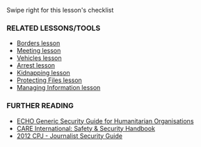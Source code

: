 [Title]: # (What now?)
[Order]: # (7)

Swipe right for this lesson's checklist

### RELATED LESSONS/TOOLS

*   [Borders lesson](umbrella://lesson/borders)
*   [Meeting lesson](umbrella://lesson/meetings)
*   [Vehicles lesson](umbrella://lesson/vehicles)
*   [Arrest lesson](umbrella://lesson/arrests)
*   [Kidnapping lesson](umbrella://lesson/kidnapping)
*   [Protecting Files lesson](umbrella://lesson/protecting-files)
*   [Managing Information lesson](umbrella://lesson/managing-information)

### FURTHER READING

*   [ECHO Generic Security Guide for Humanitarian Organisations](https://www.google.co.uk/url?sa=t&rct=j&q=&esrc=s&source=web&cd=1&cad=rja&uact=8&ved=0CCEQFjAA&url=http%3A%2F%2Fec.europa.eu%2Fecho%2Ffiles%2Fevaluation%2Fwatsan2005%2Fannex_files%2FECHO%2FECHO12%20-%20echo_generic_security_guide_en.doc&ei=kLxAVc6LOILuUP2SgbAE&usg=AFQjCNEXEOcbLeV24f3WolHmDwLq7KJzlQ&sig2=hbnI7wfdrGIHS7mmikBRWA)
*   [CARE International: Safety & Security Handbook](ngolearning.org/courses/availablecourses/CARE%20Safety%20Course/Shared%20Documents/English_CARE_International_Safety_and_Security_Handbook.pdf)
*   [2012 CPJ - Journalist Security Guide](https://cpj.org/reports/2012/04/journalist-security-guide.php)